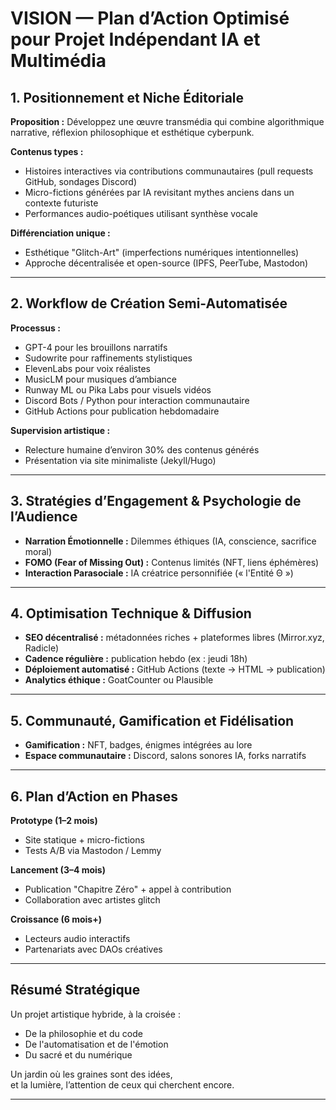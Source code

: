 
#  VISION — Plan d’Action Optimisé pour Projet Indépendant IA et Multimédia

## 1.  Positionnement et Niche Éditoriale

**Proposition :**
Développez une œuvre transmédia qui combine algorithmique narrative, réflexion philosophique et esthétique cyberpunk.

**Contenus types :**
- Histoires interactives via contributions communautaires (pull requests GitHub, sondages Discord)
- Micro-fictions générées par IA revisitant mythes anciens dans un contexte futuriste
- Performances audio-poétiques utilisant synthèse vocale

**Différenciation unique :**
- Esthétique "Glitch-Art" (imperfections numériques intentionnelles)
- Approche décentralisée et open-source (IPFS, PeerTube, Mastodon)

---

## 2.  Workflow de Création Semi-Automatisée

**Processus :**
- GPT-4 pour les brouillons narratifs
- Sudowrite pour raffinements stylistiques
- ElevenLabs pour voix réalistes
- MusicLM pour musiques d’ambiance
- Runway ML ou Pika Labs pour visuels vidéos
- Discord Bots / Python pour interaction communautaire
- GitHub Actions pour publication hebdomadaire

**Supervision artistique :**
- Relecture humaine d’environ 30% des contenus générés
- Présentation via site minimaliste (Jekyll/Hugo)

---

## 3.  Stratégies d’Engagement & Psychologie de l’Audience

- **Narration Émotionnelle :** Dilemmes éthiques (IA, conscience, sacrifice moral)
- **FOMO (Fear of Missing Out) :** Contenus limités (NFT, liens éphémères)
- **Interaction Parasociale :** IA créatrice personnifiée (« l'Entité Θ »)

---

## 4.  Optimisation Technique & Diffusion

- **SEO décentralisé :** métadonnées riches + plateformes libres (Mirror.xyz, Radicle)
- **Cadence régulière :** publication hebdo (ex : jeudi 18h)
- **Déploiement automatisé :** GitHub Actions (texte → HTML → publication)
- **Analytics éthique :** GoatCounter ou Plausible

---

## 5.  Communauté, Gamification et Fidélisation

- **Gamification :** NFT, badges, énigmes intégrées au lore
- **Espace communautaire :** Discord, salons sonores IA, forks narratifs

---

## 6.  Plan d’Action en Phases

**Prototype (1–2 mois)**
- Site statique + micro-fictions
- Tests A/B via Mastodon / Lemmy

**Lancement (3–4 mois)**
- Publication "Chapitre Zéro" + appel à contribution
- Collaboration avec artistes glitch

**Croissance (6 mois+)**
- Lecteurs audio interactifs
- Partenariats avec DAOs créatives

---

##  Résumé Stratégique

Un projet artistique hybride, à la croisée :
- De la philosophie et du code
- De l'automatisation et de l'émotion
- Du sacré et du numérique

Un jardin où les graines sont des idées,  
et la lumière, l’attention de ceux qui cherchent encore.

---
